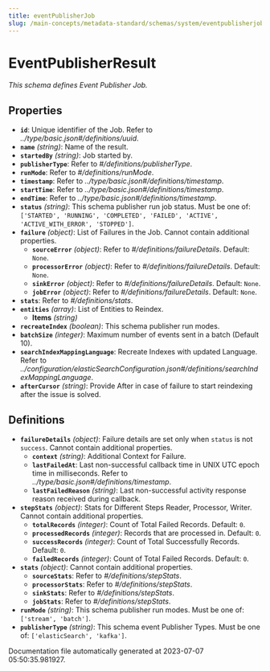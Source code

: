 ```yaml
---
title: eventPublisherJob
slug: /main-concepts/metadata-standard/schemas/system/eventpublisherjob
---
```


# EventPublisherResult

*This schema defines Event Publisher Job.*

## Properties

- **`id`**: Unique identifier of the Job. Refer to *../type/basic.json#/definitions/uuid*.
- **`name`** *(string)*: Name of the result.
- **`startedBy`** *(string)*: Job started by.
- **`publisherType`**: Refer to *#/definitions/publisherType*.
- **`runMode`**: Refer to *#/definitions/runMode*.
- **`timestamp`**: Refer to *../type/basic.json#/definitions/timestamp*.
- **`startTime`**: Refer to *../type/basic.json#/definitions/timestamp*.
- **`endTime`**: Refer to *../type/basic.json#/definitions/timestamp*.
- **`status`** *(string)*: This schema publisher run job status. Must be one of: `['STARTED', 'RUNNING', 'COMPLETED', 'FAILED', 'ACTIVE', 'ACTIVE_WITH_ERROR', 'STOPPED']`.
- **`failure`** *(object)*: List of Failures in the Job. Cannot contain additional properties.
  - **`sourceError`** *(object)*: Refer to *#/definitions/failureDetails*. Default: `None`.
  - **`processorError`** *(object)*: Refer to *#/definitions/failureDetails*. Default: `None`.
  - **`sinkError`** *(object)*: Refer to *#/definitions/failureDetails*. Default: `None`.
  - **`jobError`** *(object)*: Refer to *#/definitions/failureDetails*. Default: `None`.
- **`stats`**: Refer to *#/definitions/stats*.
- **`entities`** *(array)*: List of Entities to Reindex.
  - **Items** *(string)*
- **`recreateIndex`** *(boolean)*: This schema publisher run modes.
- **`batchSize`** *(integer)*: Maximum number of events sent in a batch (Default 10).
- **`searchIndexMappingLanguage`**: Recreate Indexes with updated Language. Refer to *../configuration/elasticSearchConfiguration.json#/definitions/searchIndexMappingLanguage*.
- **`afterCursor`** *(string)*: Provide After in case of failure to start reindexing after the issue is solved.
## Definitions

- **`failureDetails`** *(object)*: Failure details are set only when `status` is not `success`. Cannot contain additional properties.
  - **`context`** *(string)*: Additional Context for Failure.
  - **`lastFailedAt`**: Last non-successful callback time in UNIX UTC epoch time in milliseconds. Refer to *../type/basic.json#/definitions/timestamp*.
  - **`lastFailedReason`** *(string)*: Last non-successful activity response reason received during callback.
- **`stepStats`** *(object)*: Stats for Different Steps Reader, Processor, Writer. Cannot contain additional properties.
  - **`totalRecords`** *(integer)*: Count of Total Failed Records. Default: `0`.
  - **`processedRecords`** *(integer)*: Records that are processed in. Default: `0`.
  - **`successRecords`** *(integer)*: Count of Total Successfully Records. Default: `0`.
  - **`failedRecords`** *(integer)*: Count of Total Failed Records. Default: `0`.
- **`stats`** *(object)*: Cannot contain additional properties.
  - **`sourceStats`**: Refer to *#/definitions/stepStats*.
  - **`processorStats`**: Refer to *#/definitions/stepStats*.
  - **`sinkStats`**: Refer to *#/definitions/stepStats*.
  - **`jobStats`**: Refer to *#/definitions/stepStats*.
- **`runMode`** *(string)*: This schema publisher run modes. Must be one of: `['stream', 'batch']`.
- **`publisherType`** *(string)*: This schema event Publisher Types. Must be one of: `['elasticSearch', 'kafka']`.


Documentation file automatically generated at 2023-07-07 05:50:35.981927.
